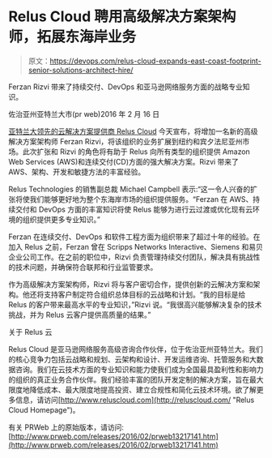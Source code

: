 # Relus Cloud 聘用高级解决方案架构师，拓展东海岸业务

> 原文：<https://devops.com/relus-cloud-expands-east-coast-footprint-senior-solutions-architect-hire/>

Ferzan Rizvi 带来了持续交付、DevOps 和亚马逊网络服务方面的战略专业知识。

佐治亚州亚特兰大市(pr web)2016 年 2 月 16 日

[亚特兰大领先的云解决方案提供商 Relus Cloud](http://reluscloud.com/ "Relus Cloud Homepage") 今天宣布，将增加一名新的高级解决方案架构师 Ferzan Rizvi，将该组织的业务扩展到纽约和宾夕法尼亚州市场。此次扩张和 Rizvi 的角色将有助于 Relus 向所有类型的组织提供 Amazon Web Services (AWS)和连续交付(CD)方面的强大解决方案。Rizvi 带来了 AWS、架构、开发和敏捷方法的丰富经验。

Relus Technologies 的销售副总裁 Michael Campbell 表示:“这一令人兴奋的扩张将使我们能够更好地为整个东海岸市场的组织提供服务。“Ferzan 在 AWS、持续交付和 DevOps 方面的丰富知识将使 Relus 能够为进行云过渡或优化现有云环境的组织提供更多专业知识。”

Ferzan 在连续交付、DevOps 和软件工程方面为组织带来了超过十年的经验。在加入 Relus 之前，Ferzan 曾在 Scripps Networks Interactive、Siemens 和易贝企业公司工作。在之前的职位中，Rizvi 负责管理持续交付团队，解决具有挑战性的技术问题，并确保符合联邦和行业监管要求。

作为高级解决方案架构师，Rizvi 将与客户密切合作，提供创新的云解决方案和架构。他还将支持客户制定符合组织总体目标的云战略和计划。“我的目标是给 Relus 的客户带来最高水平的专业知识，”Rizvi 说。“我很高兴能够解决复杂的技术挑战，并为 Relus 云客户提供高质量的结果。”

关于 Relus 云

Relus Cloud 是亚马逊网络服务高级咨询合作伙伴，位于佐治亚州亚特兰大。我们的核心竞争力包括云战略和规划、云架构和设计、开发运维咨询、托管服务和大数据咨询。我们在云技术方面的专业知识和能力使我们成为全国最具盈利性和影响力的组织的真正业务合作伙伴。我们经验丰富的团队开发定制的解决方案，旨在最大限度地降低成本、最大限度地提高投资、建立合规性和简化云技术环境。欲了解更多信息，请访问[http://www.reluscloud.com](http://reluscloud.com/ "Relus Cloud Homepage")。

有关 PRWeb 上的原始版本，请访问:[http://www.prweb.com/releases/2016/02/prweb13217141.htm](http://www.prweb.com/releases/2016/02/prweb13217141.htm)